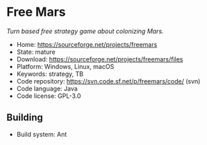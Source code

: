 # Free Mars

_Turn based free strategy game about colonizing Mars._

- Home: https://sourceforge.net/projects/freemars
- State: mature
- Download: https://sourceforge.net/projects/freemars/files
- Platform: Windows, Linux, macOS
- Keywords: strategy, TB
- Code repository: https://svn.code.sf.net/p/freemars/code/ (svn)
- Code language: Java
- Code license: GPL-3.0


## Building

- Build system: Ant
